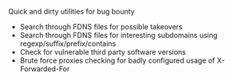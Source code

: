 Quick and dirty utilities for bug bounty

* Search through FDNS files for possible takeovers
* Search through FDNS files for interesting subdomains using regexp/suffix/prefix/contains
* Check for vulnerable third party software versions
* Brute force proxies checking for badly configured usage of X-Forwarded-For

